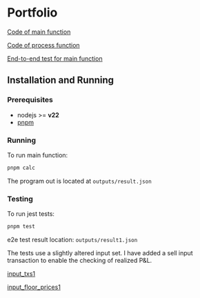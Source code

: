 # Portfolio

[Code of main function](./src/main.ts)

[Code of process function](./src/processMergedInputs.ts)

[End-to-end test for main function](./tests/main.test.ts)

## Installation and Running

### Prerequisites

- nodejs >= **v22**
- [pnpm](https://pnpm.io/)

### Running

To run main function:

```sh
pnpm calc
```

The program out is located at `outputs/result.json`

### Testing

To run jest tests:

```sh
pnpm test
```

e2e test result location: `outputs/result1.json`

The tests use a slightly altered input set. I have added a sell input transaction to enable the checking of realized P&L.

[input_txs1](./inputs/input_txs1.json)

[input_floor_prices1](./inputs/input_floor_prices1.json)
